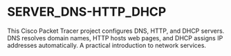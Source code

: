 # SERVER_DNS-HTTP_DHCP
This Cisco Packet Tracer project configures DNS, HTTP, and DHCP servers. DNS resolves domain names, HTTP hosts web pages, and DHCP assigns IP addresses automatically. A practical introduction to network services.
